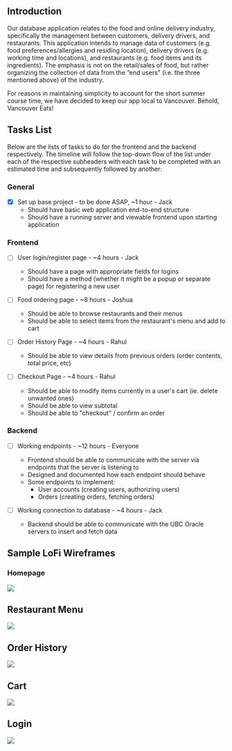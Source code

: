 ## Introduction
Our database application relates to the food and online delivery industry, specifically the management between customers, delivery drivers, and restaurants. This application intends to manage data of customers (e.g. food preferences/allergies and residing location), delivery drivers (e.g. working time and locations), and restaurants (e.g. food items and its ingredients). The emphasis is not on the retail/sales of food, but rather organizing the collection of data from the “end users” (i.e. the three mentioned above) of the industry.

For reasons in maintaining simplicity to account for the short summer course time, we have decided to keep our app local to Vancouver. Behold, Vancouver Eats!

## Tasks List
Below are the lists of tasks to do for the frontend and the backend respectively. The timeline will follow the top-down flow of the list under each of the respective subheaders with each task to be completed with an estimated time and subsequently followed by another:


### General
- [x] Set up base project - to be done ASAP, ~1 hour - Jack
    - Should have basic web application end-to-end structure
    - Should have a running server and viewable frontend upon starting application

### Frontend

- [ ] User login/register page - ~4 hours - Jack
    - Should have a page with appropriate fields for logins
    - Should have a method (whether it might be a popup or separate page) for registering a new user

- [ ] Food ordering page - ~8 hours - Joshua
    - Should be able to browse restaurants and their menus
    - Should be able to select items from the restaurant's menu and add to cart

- [ ] Order History Page - ~4 hours - Rahul
    - Should be able to view details from previous orders (order contents, total price, etc)

- [ ] Checkout Page - ~4 hours - Rahul
    - Should be able to modify items currently in a user's cart (ie. delete unwanted ones)
    - Should be able to view subtotal
    - Should be able to "checkout" / confirm an order

### Backend

- [ ] Working endpoints - ~12 hours - Everyone
    - Frontend should be able to communicate with the server via endpoints that the server is listening to
    - Designed and documented how each endpoint should behave
    - Some endpoints to implement:
        - User accounts (creating users, authorizing users)
        - Orders (creating orders, fetching orders)

- [ ] Working connection to database - ~4 hours - Jack
    - Backend should be able to communicate with the UBC Oracle servers to insert and fetch data

## Sample LoFi Wireframes
### Homepage
![](images/Homepage.png)

## Restaurant Menu
![](images/Restaurant%20Menu.png)

## Order History
![](images/Orders.png)

## Cart
![](images/Cart.png)

## Login
![](images/Login.png)
